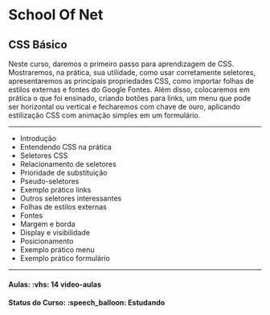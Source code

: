 <h1>School Of Net</h1>
<h2>CSS Básico</h2>

<p>
Neste curso, daremos o primeiro passo para aprendizagem de CSS. Mostraremos, na prática, sua utilidade, como usar corretamente seletores, apresentaremos as principais propriedades CSS, como importar folhas de estilos externas e fontes do Google Fontes. Além disso, colocaremos em prática o que foi ensinado, criando botões para links, um menu que pode ser horizontal ou vertical e fecharemos com chave de ouro, aplicando estilização CSS com animação simples em um formulário.</p>

<hr>

<ul>
  <li>Introdução</li>
  <li>Entendendo CSS na prática</li>
  <li>Seletores CSS</li>
  <li>Relacionamento de seletores</li>
  <li>Prioridade de substituição</li>
  <li>Pseudo-seletores</li>
  <li>Exemplo prático links</li>
  <li>Outros seletores interessantes</li>
  <li>Folhas de estilos externas</li>
  <li>Fontes</li>
  <li>Margem e borda</li>
  <li>Display e visibilidade</li>
  <li>Posicionamento</li>
  <li>Exemplo prático menu</li>
  <li>Exemplo prático formulário</li>
</ul>

<hr>

<h4><b>Aulas:</b> :vhs: 14 video-aulas</h4>
<h4><b>Status do Curso:</b> :speech_balloon: Estudando</h4>
